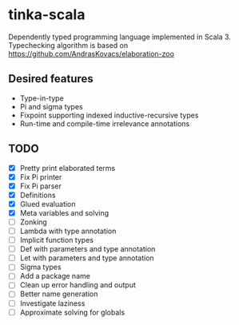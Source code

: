 # tinka-scala

Dependently typed programming language implemented in Scala 3.
Typechecking algorithm is based on https://github.com/AndrasKovacs/elaboration-zoo

## Desired features

- Type-in-type
- Pi and sigma types
- Fixpoint supporting indexed inductive-recursive types
- Run-time and compile-time irrelevance annotations

## TODO

- [x] Pretty print elaborated terms
- [x] Fix Pi printer
- [x] Fix Pi parser
- [x] Definitions
- [x] Glued evaluation
- [x] Meta variables and solving
- [ ] Zonking
- [ ] Lambda with type annotation
- [ ] Implicit function types
- [ ] Def with parameters and type annotation
- [ ] Let with parameters and type annotation
- [ ] Sigma types
- [ ] Add a package name
- [ ] Clean up error handling and output
- [ ] Better name generation
- [ ] Investigate laziness
- [ ] Approximate solving for globals
